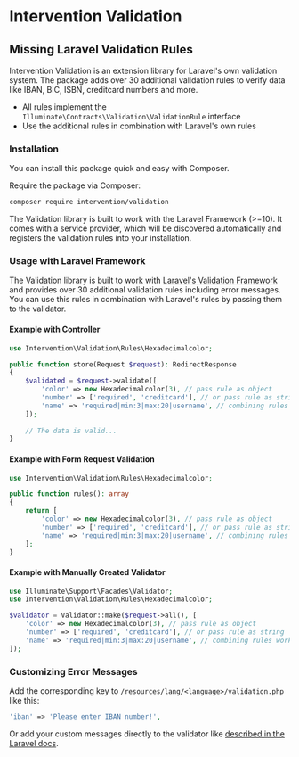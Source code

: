 # Intervention Validation
## Missing Laravel Validation Rules

Intervention Validation is an extension library for Laravel's own validation
system. The package adds over 30 additional validation rules to verify data
like IBAN, BIC, ISBN, creditcard numbers and more.

- All rules implement the `Illuminate\Contracts\Validation\ValidationRule` interface
- Use the additional rules in combination with Laravel's own rules

### Installation

You can install this package quick and easy with Composer.

Require the package via Composer:

```bash
composer require intervention/validation
```

The Validation library is built to work with the Laravel Framework (>=10). It
comes with a service provider, which will be discovered automatically and
registers the validation rules into your installation.

### Usage with Laravel Framework

The Validation library is built to work with [Laravel's
Validation Framework](https://laravel.com/docs/11.x/validation) and provides over 30
additional validation rules including error messages. You can use this rules in
combination with Laravel's rules by passing them to the validator.

#### Example with Controller

```php
use Intervention\Validation\Rules\Hexadecimalcolor;

public function store(Request $request): RedirectResponse
{
    $validated = $request->validate([
        'color' => new Hexadecimalcolor(3), // pass rule as object
        'number' => ['required', 'creditcard'], // or pass rule as string
        'name' => 'required|min:3|max:20|username', // combining rules works as well
    ]);
 
    // The data is valid...
}
```

#### Example with Form Request Validation


```php
use Intervention\Validation\Rules\Hexadecimalcolor;

public function rules(): array
{
    return [
        'color' => new Hexadecimalcolor(3), // pass rule as object
        'number' => ['required', 'creditcard'], // or pass rule as string
        'name' => 'required|min:3|max:20|username', // combining rules works as well
    ];
}
```

#### Example with Manually Created Validator

```php
use Illuminate\Support\Facades\Validator;
use Intervention\Validation\Rules\Hexadecimalcolor;

$validator = Validator::make($request->all(), [
    'color' => new Hexadecimalcolor(3), // pass rule as object
    'number' => ['required', 'creditcard'], // or pass rule as string
    'name' => 'required|min:3|max:20|username', // combining rules works as well
]);
```

### Customizing Error Messages

Add the corresponding key to `/resources/lang/<language>/validation.php` like this:

```php
'iban' => 'Please enter IBAN number!',
```

Or add your custom messages directly to the validator like [described in the
Laravel docs](https://laravel.com/docs/11.x/validation#customizing-the-error-messages).
